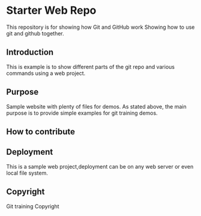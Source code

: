 # Starter Web Repo

This repository is for showing how Git and GitHub work
Showing how to use git and github together.

## Introduction

This is example is to show different parts of the git repo and various commands using a web project.

## Purpose

Sample website with plenty of files for demos.
As stated above, the main purpose is to provide simple examples for git training demos.

## How to contribute

## Deployment

This is a sample web project,deployment can be on any web server or even local file system.

## Copyright

Git training Copyright
